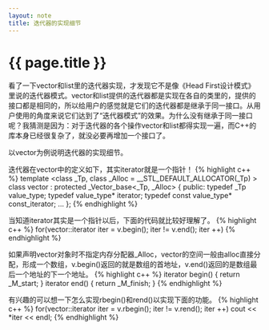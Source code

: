 ```yaml
---
layout: note 
title: 迭代器的实现细节
---
```


{{ page.title }}
================

看了一下vector和list里的迭代器实现，才发现它不是像《Head First设计模式》里说的迭代器模式。vector和list提供的迭代器都是实现在各自的类里的，提供的接口都是相同的，所以给用户的感觉就是它们的迭代器都是继承于同一接口。从用户使用的角度来说它们达到了“迭代器模式”的效果。为什么没有继承于同一接口呢？我猜测是因为：对于迭代器的各个操作vector和list都得实现一遍，而C++的库本身已经很复杂了，就没必要再增加一个接口了。

以vector为例说明迭代器的实现细节。

迭代器在vector中的定义如下，其实iterator就是一个指针！
{% highlight c++ %}
template <class _Tp, class _Alloc = __STL_DEFAULT_ALLOCATOR(_Tp) >
class vector : protected _Vector_base<_Tp, _Alloc> 
{
public:
  typedef _Tp value_type;
  typedef value_type* iterator;
  typedef const value_type* const_iterator;
  ...
};
{% endhighlight %}

当知道iterator其实是一个指针以后，下面的代码就比较好理解了。
{% highlight c++ %}
for(vector<int>::iterator iter = v.begin(); iter != v.end(); iter ++)
{% endhighlight %}

如果声明vector对象时不指定内存分配器_Alloc，vector的空间一般由alloc直接分配，形成一个数组，v.begin()返回的就是数组的首地址，v.end()返回的是数组最后一个地址的下一个地址。
{% highlight c++ %}
iterator begin() { return _M_start; }
iterator end() { return _M_finish; }
{% endhighlight %}

有兴趣的可以想一下怎么实现rbegin()和rend()以实现下面的功能。
{% highlight c++ %}
for(vector<int>::iterator iter = v.rbegin(); iter != v.rend(); iter ++)
    cout << *iter << endl;
{% endhighlight %}